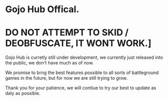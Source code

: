 # Gojo Hub Offical.

# DO NOT ATTEMPT TO SKID / DEOBFUSCATE, IT WONT WORK.]

Gojo Hub is curretly still under development, we currently just released into the public, we don't have much as of now.

We promise to brng the best features possible to all sorts of battleground games in the future, but for now we are still trying to grow.

Thank you for your patience, we will contiue to try our best to update as daly as possible.
